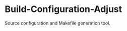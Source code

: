 Build-Configuration-Adjust
==========================

Source configuration and Makefile generation tool.
